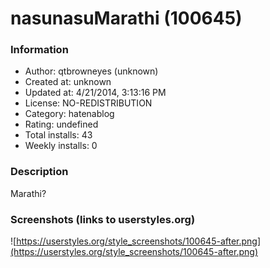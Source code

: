 # nasunasuMarathi (100645)

### Information
- Author: qtbrowneyes (unknown)
- Created at: unknown
- Updated at: 4/21/2014, 3:13:16 PM
- License: NO-REDISTRIBUTION
- Category: hatenablog
- Rating: undefined
- Total installs: 43
- Weekly installs: 0


### Description
Marathi?


### Screenshots (links to userstyles.org)
![https://userstyles.org/style_screenshots/100645-after.png](https://userstyles.org/style_screenshots/100645-after.png)


